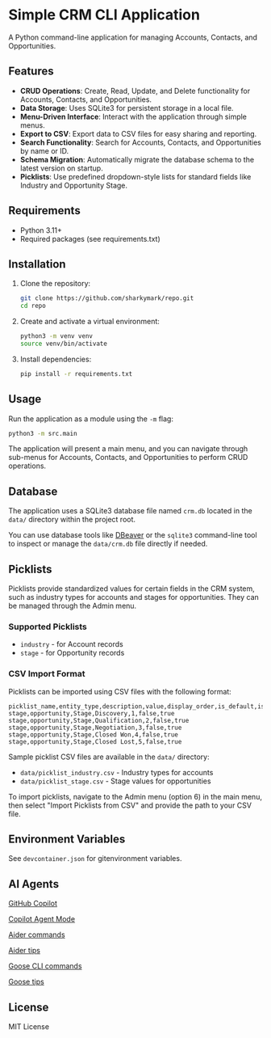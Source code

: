 # Simple CRM CLI Application

A Python command-line application for managing Accounts, Contacts, and Opportunities.

## Features

- **CRUD Operations**: Create, Read, Update, and Delete functionality for Accounts, Contacts, and Opportunities.
- **Data Storage**: Uses SQLite3 for persistent storage in a local file.
- **Menu-Driven Interface**: Interact with the application through simple menus.
- **Export to CSV**: Export data to CSV files for easy sharing and reporting.
- **Search Functionality**: Search for Accounts, Contacts, and Opportunities by name or ID.
- **Schema Migration**: Automatically migrate the database schema to the latest version on startup.
- **Picklists**: Use predefined dropdown-style lists for standard fields like Industry and Opportunity Stage.

## Requirements

- Python 3.11+
- Required packages (see requirements.txt)

## Installation

1. Clone the repository:

   ```bash
   git clone https://github.com/sharkymark/repo.git
   cd repo
   ```

2. Create and activate a virtual environment:

   ```bash
   python3 -m venv venv
   source venv/bin/activate
   ```

3. Install dependencies:
   ```bash
   pip install -r requirements.txt
   ```

## Usage

Run the application as a module using the `-m` flag:

```bash
python3 -m src.main
```

The application will present a main menu, and you can navigate through sub-menus for Accounts, Contacts, and Opportunities to perform CRUD operations.

## Database

The application uses a SQLite3 database file named `crm.db` located in the `data/` directory within the project root.

You can use database tools like [DBeaver](https://dbeaver.io/) or the `sqlite3` command-line tool to inspect or manage the `data/crm.db` file directly if needed.

## Picklists

Picklists provide standardized values for certain fields in the CRM system, such as industry types for accounts and stages for opportunities. They can be managed through the Admin menu.

### Supported Picklists

- `industry` - for Account records
- `stage` - for Opportunity records

### CSV Import Format

Picklists can be imported using CSV files with the following format:

```csv
picklist_name,entity_type,description,value,display_order,is_default,is_active
stage,opportunity,Stage,Discovery,1,false,true
stage,opportunity,Stage,Qualification,2,false,true
stage,opportunity,Stage,Negotiation,3,false,true
stage,opportunity,Stage,Closed Won,4,false,true
stage,opportunity,Stage,Closed Lost,5,false,true
```

Sample picklist CSV files are available in the `data/` directory:
- `data/picklist_industry.csv` - Industry types for accounts
- `data/picklist_stage.csv` - Stage values for opportunities

To import picklists, navigate to the Admin menu (option 6) in the main menu, then select "Import Picklists from CSV" and provide the path to your CSV file.

## Environment Variables

See `devcontainer.json` for gitenvironment variables.

## AI Agents

[GitHub Copilot](https://docs.github.com/en/copilot)

[Copilot Agent Mode](https://code.visualstudio.com/docs/copilot/chat/chat-agent-mode)

[Aider commands](https://aider.chat/docs/usage/commands.html)

[Aider tips](https://aider.chat/docs/usage/tips.html)

[Goose CLI commands](https://block.github.io/goose/docs/guides/goose-cli-commands)

[Goose tips](https://block.github.io/goose/docs/guides/tips/)

## License

MIT License
